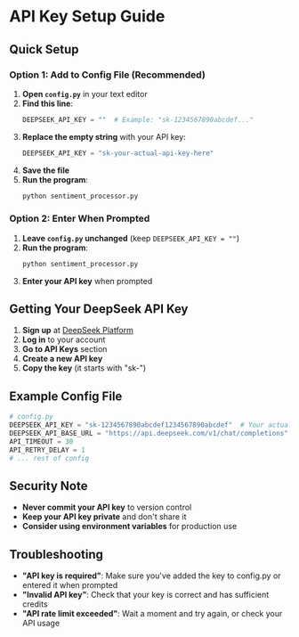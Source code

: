 # API Key Setup Guide

## Quick Setup

### Option 1: Add to Config File (Recommended)

1. **Open `config.py`** in your text editor
2. **Find this line**:
   ```python
   DEEPSEEK_API_KEY = ""  # Example: "sk-1234567890abcdef..."
   ```
3. **Replace the empty string** with your API key:
   ```python
   DEEPSEEK_API_KEY = "sk-your-actual-api-key-here"
   ```
4. **Save the file**
5. **Run the program**:
   ```bash
   python sentiment_processor.py
   ```

### Option 2: Enter When Prompted

1. **Leave `config.py` unchanged** (keep `DEEPSEEK_API_KEY = ""`)
2. **Run the program**:
   ```bash
   python sentiment_processor.py
   ```
3. **Enter your API key** when prompted

## Getting Your DeepSeek API Key

1. **Sign up** at [DeepSeek Platform](https://platform.deepseek.com/)
2. **Log in** to your account
3. **Go to API Keys** section
4. **Create a new API key**
5. **Copy the key** (it starts with "sk-")

## Example Config File

```python
# config.py
DEEPSEEK_API_KEY = "sk-1234567890abcdef1234567890abcdef"  # Your actual key here
DEEPSEEK_API_BASE_URL = "https://api.deepseek.com/v1/chat/completions"
API_TIMEOUT = 30
API_RETRY_DELAY = 1
# ... rest of config
```

## Security Note

- **Never commit your API key** to version control
- **Keep your API key private** and don't share it
- **Consider using environment variables** for production use

## Troubleshooting

- **"API key is required"**: Make sure you've added the key to config.py or entered it when prompted
- **"Invalid API key"**: Check that your key is correct and has sufficient credits
- **"API rate limit exceeded"**: Wait a moment and try again, or check your API usage 